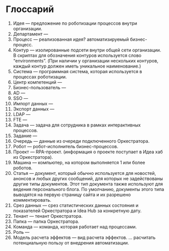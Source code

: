 # Глоссарий

1. Идея — предложение по роботизации процессов внутри организации.
1. Департамент — 
1. Процесс — реализованная идея? автоматизируемый бизнес-процесс.
1. Контур — изолированные подсети внутри общей сети организации. В скриптах для обозначения контуров используется слово “environments”. (При наличии у организации нескольких контуров, каждый контур должен иметь уникальное наименование.)
1. Система — программная система, которая используется в процессах роботизации.
1. Центр компетенций —
1. Бизнес-пользователь —
1. AD —
1. SSO —
1. Импорт данных —
1. Экспорт данных —
1. LDAP —
1. FTE —
1. Задача — задача для сотрудника в рамках интерактивных процессов.
1. Задание —
1. Очередь — данные из очереди подключенного Оркестратора. 
1. Робот — робот-исполнитель бизнес-процессов.
1. Проект — RPA-проект. (информация о проекте поступает в Идеа хаб из Оркестратора).
1. Машина — компьютер, на котором выполняется 1 или более роботов.
1. Статья — документ, который обычно используется для новостей, анонсов и любых других сообщений, для которых не задействованы другие типы документов. Этот тип документа также используют для ведения персонального блога. По умолчанию, документы этого типа выводятся на первую страницу сайта и их разрешено комментировать.
1. Срез данных — срез статистических данных состояния и показателей Оркестратора и Idea Hub за конкретную дату.
1. Тенант — тенант Оркестратора.
1. Папка — папка Оркестратора. 
1. Команда — команда, которая работает над процессами.
1. Роль — 
1. Модель расчета эффектов — вид расчета эффектов. ... расчитать потенциальную пользу от внедрения автоматизации.
